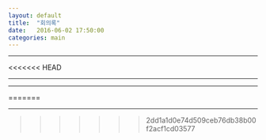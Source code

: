 ```yaml
---
layout: default
title:  "회의록"
date:   2016-06-02 17:50:00
categories: main
---
```

  

---  
<<<<<<< HEAD
 

---

---
=======


---
 
>>>>>>> 2dd1a1d0e74d509ceb76db38b00f2acf1cd03577
